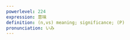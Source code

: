 ```yaml
---
powerlevel: 224
expression: 意味
definition: (n,vs) meaning; significance; (P)
pronunciation: いみ
---
```

